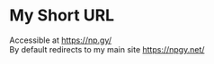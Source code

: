 # My Short URL
Accessible at https://np.gy/  
By default redirects to my main site https://npgy.net/

